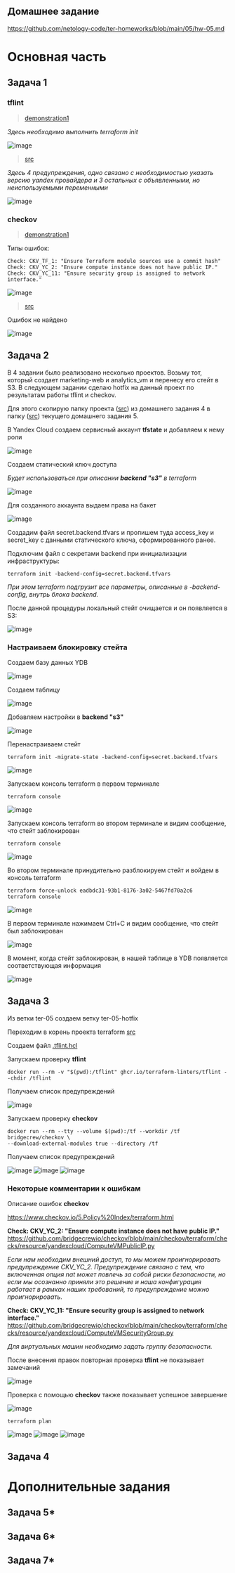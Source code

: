 ## Домашнее задание

https://github.com/netology-code/ter-homeworks/blob/main/05/hw-05.md

# Основная часть

## Задача 1

### tflint

> [demonstration1](01/demonstration1/)

*Здесь необходимо выполнить terraform init*

![image](png/01-tflint-demonstration1.png)

> [src](01/src/)

*Здесь 4 предупреждения, одно связано с необходимостью указать версию yandex провайдера и 3 остальных с объявленными, но неиспользуемыми переменными*

![image](png/01-tflint-src.png)

### checkov

> [demonstration1](01/demonstration1/)

Типы ошибок:

```
Check: CKV_TF_1: "Ensure Terraform module sources use a commit hash"
Check: CKV_YC_2: "Ensure compute instance does not have public IP."
Check: CKV_YC_11: "Ensure security group is assigned to network interface."
```

![image](png/01-chekov-demonstration1.png)

> [src](01/src/)

Ошибок не найдено

![image](png/01-chekov-src.png)

## Задача 2

В 4 задании было реализовано несколько проектов. Возьму тот, который создает marketing-web и analytics_vm и перенесу его стейт в S3. В следующем задании сделаю hotfix на данный проект по результатам работы tflint и checkov.

Для этого скопирую папку проекта ([src](../04/src/)) из домашнего задания 4 в папку ([src](src/)) текущего домашнего задания 5.

В Yandex Cloud создаем сервисный аккаунт **tfstate** и добавляем к нему роли

![image](png/02-yc-service-accaunt.png)

Создаем статический ключ доступа

*Будет использоваться при описании **backend "s3"** в terraform*

![image](png/02-yc-service-key.png)

Для созданного аккаунта выдаем права на бакет

![image](png/02-yc-bucket-acl.png)

Создадим файл secret.backend.tfvars и пропишем туда access_key и secret_key с данными статического ключа, сформированного ранее.

Подключим файл с секретами backend при инициализации инфраструктуры:
```
terraform init -backend-config=secret.backend.tfvars
```
*При этом terraform подгрузит все параметры, описанные в -backend-config, внутрь блока backend.*

После данной процедуры локальный стейт очищается и он появляется в S3:

![image](png/02-yc-terraform-state.png)

### Настраиваем блокировку стейта

Создаем базу данных YDB

![image](png/02-yc-ydb.png)

Создаем таблицу

![image](png/02-yc-ydb-table.png)

Добавляем настройки в **backend "s3"**

![image](png/02-dynamodb.png)

Перенастраиваем стейт

```
terraform init -migrate-state -backend-config=secret.backend.tfvars
```

![image](png/02-state-reconfigure.png)

Запускаем консоль terraform в первом терминале

```
terraform console
```

![image](png/02-terraform-console-01.png)

Запускаем консоль terraform во втором терминале и видим сообщение, что стейт заблокирован

```
terraform console
```

![image](png/02-terraform-console-02.png)


Во втором терминале принудительно разблокируем стейт и войдем в консоль terraform

```
terraform force-unlock eadbdc31-93b1-8176-3a02-5467fd70a2c6
terraform console
```

![image](png/02-terraform-console-02-unlock.png)

В первом терминале нажимаем Ctrl+C и видим сообщение, что стейт был заблокирован

![image](png/02-terraform-console-01-lock.png)

В момент, когда стейт заблокирован, в нашей таблице в YDB появляется соответствующая информация

![image](png/02-yc-ydb-table-select.png)

## Задача 3

Из ветки ter-05 создаем ветку ter-05-hotfix

Переходим в корень проекта terraform [src](src)

Создаем файл [.tflint.hcl](01/src/.tflint.hcl)

Запускаем проверку **tflint**

```
docker run --rm -v "$(pwd):/tflint" ghcr.io/terraform-linters/tflint --chdir /tflint
```

Получаем список предупреждений

![image](png/03-error-tflint.png)

Запускаем проверку **checkov**

```
docker run --rm --tty --volume $(pwd):/tf --workdir /tf bridgecrew/checkov \
--download-external-modules true --directory /tf
```

Получаем список предупреждений

![image](png/03-error-checkov-01.png)
![image](png/03-error-checkov-02.png)
![image](png/03-error-checkov-03.png)

### Некоторые комментарии к ошибкам

Описание ошибок **checkov**

https://www.checkov.io/5.Policy%20Index/terraform.html

**Check: CKV_YC_2: "Ensure compute instance does not have public IP."**
https://github.com/bridgecrewio/checkov/blob/main/checkov/terraform/checks/resource/yandexcloud/ComputeVMPublicIP.py

*Если нам необходим внешний доступ, то мы можем проигнорировать предупреждение CKV_YC_2. Предупреждение связано с тем, что включенная опция nat может повлечь за собой риски безопасности, но если мы осознанно приняли это решение и наша конфигурация работает в рамках наших требований, то предупреждение можно проигнорировать.*

**Check: CKV_YC_11: "Ensure security group is assigned to network interface."**
https://github.com/bridgecrewio/checkov/blob/main/checkov/terraform/checks/resource/yandexcloud/ComputeVMSecurityGroup.py

*Для виртуальных машин необходимо задать группу безопасности.*

После внесения правок повторная проверка **tflint** не показывает замечаний

![image](png/03-error-tflint-fixed.png)

Проверка с помощью **checkov** также показывает успешное завершение

![image](png/03-error-checkov-fixed.png)

```
terraform plan
```

![image](png/03-terraform-plan-01.png)
![image](png/03-terraform-plan-02.png)
![image](png/03-terraform-plan-03.png)

## Задача 4


# Дополнительные задания

## Задача 5*


## Задача 6*


## Задача 7*

